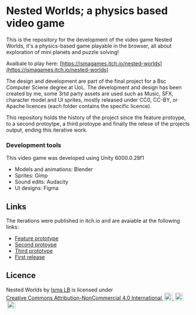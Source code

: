 # Nested Worlds; a physics based video game

This is the repository for the development of the video game Nested Worlds, it's a physics-based game playable in the browser,
all about exploration of mini planets and puzzle solving!

Avaibale to play here: [https://ismagames.itch.io/nested-worlds](https://ismagames.itch.io/nested-worlds)

The design and development are part of the final project for a Bsc Computer Sciene degree at UoL. The development and design 
has been created by me, some 3rtd party assets are used such as Music, SFX, character model and UI sprites, mostly released 
under CC0, CC-BY, or Apache licences (each folder contains the specific licence).

This repository holds the history of the project since the feature protoype, to a second protoytpe, a third protoype and
finally the relese of the projects output, ending this iterative work.

### Development tools
This video game was developed using Unity 6000.0.28f1
- Models and animations: Blender
- Sprites: Gimp
- Sound edits: Audacity
- UI designs: Figma
  
## Links
The iterations were published in itch.io and are avaiable at the following links:
- [Feature prototype](https://ismagames.itch.io/nested-worlds-feature-prototype)
- [Second protoype](https://ismagames.itch.io/nested-worlds-prototype-2)
- [Third prototype](https://ismagames.itch.io/nested-worlds-prototype-3)
- [First release](https://ismagames.itch.io/nested-worlds)

## Licence
<p xmlns:cc="http://creativecommons.org/ns#" xmlns:dct="http://purl.org/dc/terms/">
  Nested Worlds by <a rel="cc:attributionURL dct:creator" property="cc:attributionName" href="https://ismagames.itch.io/">Isma LB</a> 
  is licensed under 
  <a href="https://creativecommons.org/licenses/by-nc/4.0/" target="_blank" rel="license noopener noreferrer" style="display:inline-block;">
    Creative Commons Attribution-NonCommercial 4.0 International
    <img style="height:22px!important;margin-left:3px;vertical-align:text-bottom;" src="https://mirrors.creativecommons.org/presskit/icons/cc.svg" alt="">
    <img style="height:22px!important;margin-left:3px;vertical-align:text-bottom;" src="https://mirrors.creativecommons.org/presskit/icons/by.svg" alt="">
    <img style="height:22px!important;margin-left:3px;vertical-align:text-bottom;" src="https://mirrors.creativecommons.org/presskit/icons/nc.svg" alt="">
  </a>
</p>
